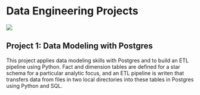 # Data Engineering Projects

![](https://github.com/AyersAuthentic/udacity_data_engineering/blob/main/images/d_eng_img_1100x444.jpeg)

## Project 1: Data Modeling with Postgres
This project applies data modeling skills with Postgres and to build an ETL pipeline using Python. Fact and dimension tables are defined for a star schema for a particular analytic focus, and an ETL pipeline is writen that transfers data from files in two local directories into these tables in Postgres using Python and SQL.
